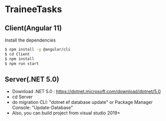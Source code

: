 # TraineeTasks

## Client(Angular 11)

Install the dependencies

```sh
$ npm install -g @angular/cli
$ cd Client
$ npm install
$ npm run start
```

## Server(.NET 5.0)
 - Download .NET 5.0 : https://dotnet.microsoft.com/download/dotnet/5.0
 - cd Server
 - do migration CLI: "dotnet ef database update" or Package Manager Console: "Update-Database"
 - Also, you can build project from visual studio 2019+
